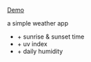 <a href="https://ehsan-c137.github.io/weatherApp/">Demo</a>

<p>a simple weather app</p>
<ul>
   <li>+ sunrise & sunset time</li>
   <li>+ uv index</li>
   <li>+ daily humidity</li>
</ul>
